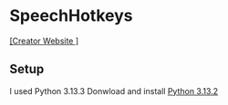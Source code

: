 # SpeechHotkeys


[[Creator Website ]](https://velbaum.cc)


## Setup
I used Python 3.13.3 
Donwload and install   [Python 3.13.2](https://www.python.org/downloads/) 
